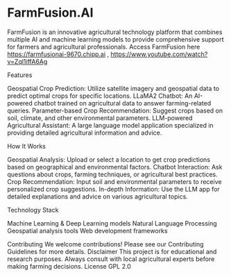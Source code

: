 # FarmFusion.AI

FarmFusion is an innovative agricultural technology platform that combines multiple AI and machine learning models to provide comprehensive support for farmers and agricultural professionals.
Access FarmFusion here https://farmfusionai-9670.chipp.ai , https://www.youtube.com/watch?v=Zql1iffA6Ag

Features

Geospatial Crop Prediction: Utilize satellite imagery and geospatial data to predict optimal crops for specific locations.
LLaMA2 Chatbot: An AI-powered chatbot trained on agricultural data to answer farming-related queries.
Parameter-based Crop Recommendation: Suggest crops based on soil, climate, and other environmental parameters.
LLM-powered Agricultural Assistant: A large language model application specialized in providing detailed agricultural information and advice.

How It Works

Geospatial Analysis: Upload or select a location to get crop predictions based on geographical and environmental factors.
Chatbot Interaction: Ask questions about crops, farming techniques, or agricultural best practices.
Crop Recommendation: Input soil and environmental parameters to receive personalized crop suggestions.
In-depth Information: Use the LLM app for detailed explanations and advice on various agricultural topics.

Technology Stack

Machine Learning & Deep Learning models
Natural Language Processing
Geospatial analysis tools
Web development frameworks

Contributing
We welcome contributions! Please see our Contributing Guidelines for more details.
Disclaimer
This project is for educational and research purposes. Always consult with local agricultural experts before making farming decisions.
License
GPL 2.0
